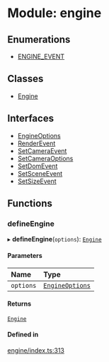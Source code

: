 # Module: engine

## Enumerations

- [ENGINE\_EVENT](../enums/engine.ENGINE_EVENT.md)

## Classes

- [Engine](../classes/engine.Engine.md)

## Interfaces

- [EngineOptions](../interfaces/engine.EngineOptions.md)
- [RenderEvent](../interfaces/engine.RenderEvent.md)
- [SetCameraEvent](../interfaces/engine.SetCameraEvent.md)
- [SetCameraOptions](../interfaces/engine.SetCameraOptions.md)
- [SetDomEvent](../interfaces/engine.SetDomEvent.md)
- [SetSceneEvent](../interfaces/engine.SetSceneEvent.md)
- [SetSizeEvent](../interfaces/engine.SetSizeEvent.md)

## Functions

### defineEngine

▸ **defineEngine**(`options`): [`Engine`](../classes/engine.Engine.md)

#### Parameters

| Name | Type |
| :------ | :------ |
| `options` | [`EngineOptions`](../interfaces/engine.EngineOptions.md) |

#### Returns

[`Engine`](../classes/engine.Engine.md)

#### Defined in

[engine/index.ts:313](https://github.com/Shiotsukikaedesari/vis-three/blob/2f5203e6/packages/core/engine/index.ts#L313)
